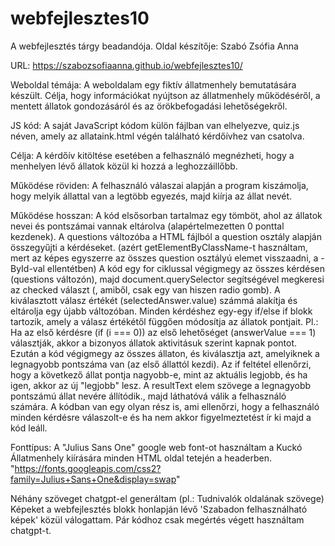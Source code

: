 # webfejlesztes10
A webfejlesztés tárgy beadandója.
Oldal készítője: Szabó Zsófia Anna

URL: https://szabozsofiaanna.github.io/webfejlesztes10/

Weboldal témája: A weboldalam egy fiktív állatmenhely bemutatására készült. Célja, hogy információkat nyújtson az állatmenhely működéséről, a mentett állatok gondozásáról és az örökbefogadási lehetőségekről.

JS kód: A saját JavaScript kódom külön fájlban van elhelyezve, quiz.js néven, amely az allataink.html végén található kérdőívhez van csatolva.

Célja: A kérdőív kitöltése esetében a felhasználó megnézheti, hogy a menhelyen lévő állatok közül ki hozzá a leghozzáillőbb.

Működése röviden: A felhasználó válaszai alapján a program kiszámolja, hogy melyik állattal van a legtöbb egyezés, majd kiírja az állat nevét.

Működése hosszan: A kód elsősorban tartalmaz egy tömböt, ahol az állatok nevei és pontszámai vannak eltárolva (alapértelmezetten 0 ponttal kezdenek). 
A questions változóba a HTML fájlból a question osztály alapján összegyűjti a kérdéseket. (azért getElementByClassName-t használtam, mert az képes egyszerre az összes question osztályú elemet visszaadni, a -ById-val ellentétben)
A kód egy for ciklussal végigmegy az összes kérdésen (questions változón), majd document.querySelector segítségével megkeresi az checked választ (, amiből, csak egy van hiszen radio gomb). A kiválasztott válasz értékét (selectedAnswer.value) számmá alakítja és eltárolja egy újabb változóban.
Minden kérdéshez egy-egy if/else if blokk tartozik, amely a válasz értékétől függően módosítja az állatok pontjait. Pl.: Ha az első kérdésre (if (i === 0)) az első lehetőséget (answerValue === 1) választják, akkor a bizonyos állatok aktivitásuk szerint kapnak pontot. 
Ezután  a kód végigmegy az összes állaton, és kiválasztja azt, amelyiknek a legnagyobb pontszáma van (az első állattól kezdi). Az if feltétel ellenőrzi, hogy a következő állat pontja nagyobb-e, mint az aktuális legjobb, és ha igen, akkor az új "legjobb" lesz.
A resultText elem szövege a legnagyobb pontszámú állat nevére állítódik., majd láthatóvá válik a felhasználó számára.
A kódban van egy olyan rész is, ami ellenőrzi, hogy a felhasználó minden kérdésre válaszolt-e és ha nem akkor figyelmeztetést ír ki majd a kód leáll.

Fonttípus: A "Julius Sans One" google web font-ot használtam a Kuckó Állatmenhely kiírására minden HTML oldal tetején a headerben.
"https://fonts.googleapis.com/css2?family=Julius+Sans+One&display=swap"

Néhány szöveget chatgpt-el generáltam (pl.: Tudnivalók oldalának szövege)
Képeket a webfejlesztés blokk honlapján lévő 'Szabadon felhasználható képek' közül válogattam.
Pár kódhoz csak megértés végett használtam chatgpt-t.
